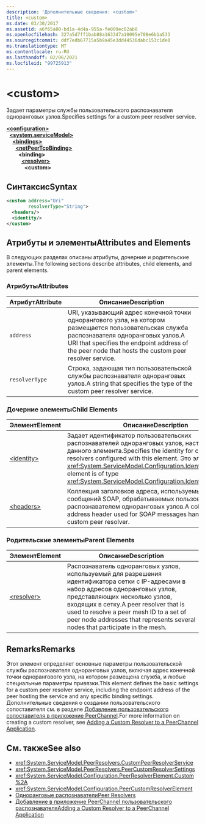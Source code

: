 ```yaml
---
description: 'Дополнительные сведения: <custom>'
title: <custom>
ms.date: 03/30/2017
ms.assetid: a6f65a00-bd1a-4d4a-955a-fe009ec02ab8
ms.openlocfilehash: 327a5d7ff1bab88a1633d7a10095e708e6b1a533
ms.sourcegitcommit: ddf7edb67715a5b9a45e3dd44536dabc153c1de0
ms.translationtype: MT
ms.contentlocale: ru-RU
ms.lasthandoff: 02/06/2021
ms.locfileid: "99725913"
---
```

# \<custom>

<span data-ttu-id="aedcf-102">Задает параметры службы пользовательского распознавателя одноранговых узлов.</span><span class="sxs-lookup"><span data-stu-id="aedcf-102">Specifies settings for a custom peer resolver service.</span></span>  
  
[**\<configuration>**](../configuration-element.md)\
&nbsp;&nbsp;[**\<system.serviceModel>**](system-servicemodel.md)\
&nbsp;&nbsp;&nbsp;&nbsp;[**\<bindings>**](bindings.md)\
&nbsp;&nbsp;&nbsp;&nbsp;&nbsp;&nbsp;[**\<netPeerTcpBinding>**](netpeertcpbinding.md)\
&nbsp;&nbsp;&nbsp;&nbsp;&nbsp;&nbsp;&nbsp;&nbsp;**\<binding>**\
&nbsp;&nbsp;&nbsp;&nbsp;&nbsp;&nbsp;&nbsp;&nbsp;&nbsp;&nbsp;[**\<resolver>**](resolver.md)\
&nbsp;&nbsp;&nbsp;&nbsp;&nbsp;&nbsp;&nbsp;&nbsp;&nbsp;&nbsp;&nbsp;&nbsp;**\<custom>**  
  
## <a name="syntax"></a><span data-ttu-id="aedcf-103">Синтаксис</span><span class="sxs-lookup"><span data-stu-id="aedcf-103">Syntax</span></span>  
  
```xml  
<custom address="Uri"
        resolverType="String">
  <headers/>
  <identity/>
</custom>
```  
  
## <a name="attributes-and-elements"></a><span data-ttu-id="aedcf-104">Атрибуты и элементы</span><span class="sxs-lookup"><span data-stu-id="aedcf-104">Attributes and Elements</span></span>  

 <span data-ttu-id="aedcf-105">В следующих разделах описаны атрибуты, дочерние и родительские элементы.</span><span class="sxs-lookup"><span data-stu-id="aedcf-105">The following sections describe attributes, child elements, and parent elements.</span></span>  
  
### <a name="attributes"></a><span data-ttu-id="aedcf-106">Атрибуты</span><span class="sxs-lookup"><span data-stu-id="aedcf-106">Attributes</span></span>  
  
|<span data-ttu-id="aedcf-107">Атрибут</span><span class="sxs-lookup"><span data-stu-id="aedcf-107">Attribute</span></span>|<span data-ttu-id="aedcf-108">Описание</span><span class="sxs-lookup"><span data-stu-id="aedcf-108">Description</span></span>|  
|---------------|-----------------|  
|`address`|<span data-ttu-id="aedcf-109">URI, указывающий адрес конечной точки однорангового узла, на котором размещается пользовательская служба распознавателя одноранговых узлов.</span><span class="sxs-lookup"><span data-stu-id="aedcf-109">A URI that specifies the endpoint address of the peer node that hosts the custom peer resolver service.</span></span>|  
|`resolverType`|<span data-ttu-id="aedcf-110">Строка, задающая тип пользовательской службы распознавателя одноранговых узлов.</span><span class="sxs-lookup"><span data-stu-id="aedcf-110">A string that specifies the type of the custom peer resolver service.</span></span>|  
  
### <a name="child-elements"></a><span data-ttu-id="aedcf-111">Дочерние элементы</span><span class="sxs-lookup"><span data-stu-id="aedcf-111">Child Elements</span></span>  
  
|<span data-ttu-id="aedcf-112">Элемент</span><span class="sxs-lookup"><span data-stu-id="aedcf-112">Element</span></span>|<span data-ttu-id="aedcf-113">Описание</span><span class="sxs-lookup"><span data-stu-id="aedcf-113">Description</span></span>|  
|-------------|-----------------|  
|[\<identity>](identity.md)|<span data-ttu-id="aedcf-114">Задает идентификатор пользовательских распознавателей одноранговых узлов, настроенных для данного элемента.</span><span class="sxs-lookup"><span data-stu-id="aedcf-114">Specifies the identity for custom peer resolvers configured with this element.</span></span> <span data-ttu-id="aedcf-115">Это элемент типа <xref:System.ServiceModel.Configuration.IdentityElement>.</span><span class="sxs-lookup"><span data-stu-id="aedcf-115">This element is of type <xref:System.ServiceModel.Configuration.IdentityElement>.</span></span>|  
|[\<headers>](headers-element.md)|<span data-ttu-id="aedcf-116">Коллекция заголовков адреса, используемых для сообщений SOAP, обрабатываемых пользовательским распознавателем одноранговых узлов.</span><span class="sxs-lookup"><span data-stu-id="aedcf-116">A collection of address header used for SOAP messages handled by the custom peer resolver.</span></span>|  
  
### <a name="parent-elements"></a><span data-ttu-id="aedcf-117">Родительские элементы</span><span class="sxs-lookup"><span data-stu-id="aedcf-117">Parent Elements</span></span>  
  
|<span data-ttu-id="aedcf-118">Элемент</span><span class="sxs-lookup"><span data-stu-id="aedcf-118">Element</span></span>|<span data-ttu-id="aedcf-119">Описание</span><span class="sxs-lookup"><span data-stu-id="aedcf-119">Description</span></span>|  
|-------------|-----------------|  
|[\<resolver>](resolver.md)|<span data-ttu-id="aedcf-120">Распознаватель одноранговых узлов, используемый для разрешения идентификатора сетки с IP-адресами в набор адресов одноранговых узлов, представляющих несколько узлов, входящих в сетку.</span><span class="sxs-lookup"><span data-stu-id="aedcf-120">A peer resolver that is used to resolve a peer mesh ID to a set of peer node addresses that represents several nodes that participate in the mesh.</span></span>|  
  
## <a name="remarks"></a><span data-ttu-id="aedcf-121">Remarks</span><span class="sxs-lookup"><span data-stu-id="aedcf-121">Remarks</span></span>  

 <span data-ttu-id="aedcf-122">Этот элемент определяет основные параметры пользовательской службы распознавателя одноранговых узлов, включая адрес конечной точки однорангового узла, на котором размещена служба, и любые специальные параметры привязки.</span><span class="sxs-lookup"><span data-stu-id="aedcf-122">This element defines the basic settings for a custom peer resolver service, including the endpoint address of the peer hosting the service and any specific binding settings.</span></span> <span data-ttu-id="aedcf-123">Дополнительные сведения о создании пользовательского сопоставителя см. в разделе [Добавление пользовательского сопоставителя в приложение PeerChannel](/previous-versions/ms730105(v=vs.90)).</span><span class="sxs-lookup"><span data-stu-id="aedcf-123">For more information on creating a custom resolver, see [Adding a Custom Resolver to a PeerChannel Application](/previous-versions/ms730105(v=vs.90)).</span></span>  
  
## <a name="see-also"></a><span data-ttu-id="aedcf-124">См. также</span><span class="sxs-lookup"><span data-stu-id="aedcf-124">See also</span></span>

- <xref:System.ServiceModel.PeerResolvers.CustomPeerResolverService>
- <xref:System.ServiceModel.PeerResolvers.PeerCustomResolverSettings>
- <xref:System.ServiceModel.Configuration.PeerResolverElement.Custom%2A>
- <xref:System.ServiceModel.Configuration.PeerCustomResolverElement>
- [<span data-ttu-id="aedcf-125">Одноранговые распознаватели</span><span class="sxs-lookup"><span data-stu-id="aedcf-125">Peer Resolvers</span></span>](../../../wcf/feature-details/peer-resolvers.md)
- <span data-ttu-id="aedcf-126">[Добавление в приложение PeerChannel пользовательского распознавателя](/previous-versions/ms730105(v=vs.90))</span><span class="sxs-lookup"><span data-stu-id="aedcf-126">[Adding a Custom Resolver to a PeerChannel Application](/previous-versions/ms730105(v=vs.90))</span></span>
